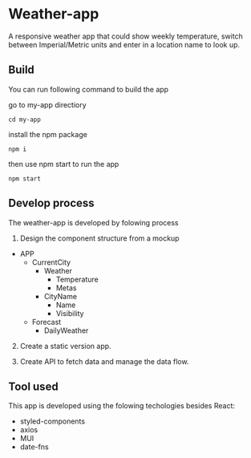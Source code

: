 # Weather-app
A responsive weather app that could show weekly temperature, switch between Imperial/Metric units and enter in a location name to look up.


## Build
You can run following command to build the app

go to my-app directiory
```
cd my-app
```
install the npm package
```
npm i
```
then use  npm start to run the app
```
npm start
```

## Develop process

The weather-app is developed by folowing process

1. Design the component structure from a mockup

- APP
  - CurrentCity
    - Weather
      - Temperature
      - Metas 
    - CityName
      - Name
      - Visibility
  - Forecast
    - DailyWeather

2. Create a static version app.

3. Create API to fetch data and manage the data flow.

## Tool used

This app is developed using the folowing techologies besides React:

- styled-components
- axios
- MUI
- date-fns

